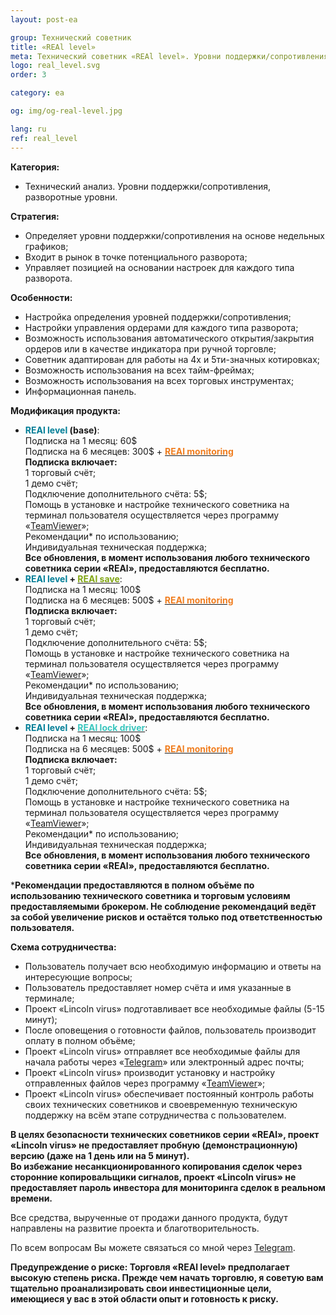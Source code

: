 ```yaml
---
layout: post-ea

group: Технический советник
title: «REAl level»
meta: Технический советник «REAl level». Уровни поддержки/сопротивления, разворотные уровни. Все средства, вырученные от продажи данного продукта, будут направлены на развитие проекта и благотворительность.
logo: real_level.svg
order: 3

category: ea

og: img/og-real-level.jpg

lang: ru
ref: real_level
---
```


**Категория:**
  - Технический анализ. Уровни поддержки/сопротивления, разворотные уровни.

**Стратегия:**
  - Определяет уровни поддержки/сопротивления на основе недельных графиков;
  - Входит в рынок в точке потенциального разворота;
  - Управляет позицией на основании настроек для каждого типа разворота.

**Особенности:**
  - Настройка определения уровней поддержки/сопротивления;
  - Настройки управления ордерами для каждого типа разворота;
  - Возможность использования автоматического открытия/закрытия ордеров или в качестве индикатора при ручной торговле;
  - Советник адаптирован для работы на 4х и 5ти-значных котировках;
  - Возможность использования на всех тайм-фреймах;
  - Возможность использования на всех торговых инструментах;
  - Информационная панель.

**Модификация продукта:**
  - **<span style="color:#007e97">REAl level</span> (base)**:  
  Подписка на 1 месяц: 60$  
  Подписка на 6 месяцев: 300$ + **<a href="https://lincolnvirus.com/ru/ea/real_monitoring.html" target="_blank"><span style="color:#f07e20">REAl monitoring</span></a>**  
  **Подписка включает:**  
  1 торговый счёт;  
  1 демо счёт;  
  Подключение дополнительного счёта: 5$;  
  Помощь в установке и настройке технического советника на терминал пользователя осуществляется через программу «<a href="https://www.teamviewer.com/ru/" target="_blank">TeamViewer</a>»;  
  Рекомендации* по использованию;  
  Индивидуальная техническая поддержка;  
  **Все обновления, в момент использования любого технического советника серии «REAl», предоставляются бесплатно.**
  - **<span style="color:#007e97">REAl level</span> + <a href="https://lincolnvirus.com/ru/ea/real_save.html" target="_blank"><span style="color:#81a614">REAl save</span></a>**:  
  Подписка на 1 месяц: 100$  
  Подписка на 6 месяцев: 500$ + **<a href="https://lincolnvirus.com/ru/ea/real_monitoring.html" target="_blank"><span style="color:#f07e20">REAl monitoring</span></a>**  
  **Подписка включает:**  
  1 торговый счёт;  
  1 демо счёт;  
  Подключение дополнительного счёта: 5$;  
  Помощь в установке и настройке технического советника на терминал пользователя осуществляется через программу «<a href="https://www.teamviewer.com/ru/" target="_blank">TeamViewer</a>»;  
  Рекомендации* по использованию;  
  Индивидуальная техническая поддержка;  
  **Все обновления, в момент использования любого технического советника серии «REAl», предоставляются бесплатно.**
  - **<span style="color:#007e97">REAl level</span> + <a href="https://lincolnvirus.com/ru/ea/real_lock_driver.html" target="_blank"><span style="color:#39c6be">REAl lock driver</span></a>**:  
  Подписка на 1 месяц: 100$  
  Подписка на 6 месяцев: 500$ + **<a href="https://lincolnvirus.com/ru/ea/real_monitoring.html" target="_blank"><span style="color:#f07e20">REAl monitoring</span></a>**  
  **Подписка включает:**  
  1 торговый счёт;  
  1 демо счёт;  
  Подключение дополнительного счёта: 5$;  
  Помощь в установке и настройке технического советника на терминал пользователя осуществляется через программу «<a href="https://www.teamviewer.com/ru/" target="_blank">TeamViewer</a>»;  
  Рекомендации* по использованию;  
  Индивидуальная техническая поддержка;  
  **Все обновления, в момент использования любого технического советника серии «REAl», предоставляются бесплатно.**
  
***Рекомендации предоставляются в полном объёме по использованию технического советника и торговым условиям предоставляемыми брокером. Не соблюдение рекомендаций ведёт за собой увеличение рисков и остаётся только под ответственностью пользователя.**
  
  **Схема сотрудничества:**  

- Пользователь получает всю необходимую информацию и ответы на интересующие вопросы;  
- Пользователь предоставляет номер счёта и имя указанные в терминале;  
- Проект «Lincoln virus» подготавливает все необходимые файлы (5-15 минут);  
- После оповещения о готовности файлов, пользователь производит оплату в полном объёме;  
- Проект «Lincoln virus» отправляет все необходимые файлы для начала работы через «<a href="https://t.me/chutkoy" target="_blank">Telegram</a>» или электронный адрес почты;  
- Проект «Lincoln virus» производит установку и настройку отправленных файлов через программу «<a href="https://www.teamviewer.com/ru/" target="_blank">TeamViewer</a>»;  
- Проект «Lincoln virus» обеспечивает постоянный контроль работы своих технических советников и своевременную техническую поддержку на всём этапе сотрудничества с пользователем.

**В целях безопасности технических советников серии «REAl», проект «Lincoln virus» не предоставляет пробную (демонстрационную) версию (даже на 1 день или на 5 минут).**  
**Во избежание несанкционированного копирования сделок через сторонние копировальщики сигналов, проект «Lincoln virus» не предоставляет пароль инвестора для мониторинга сделок в реальном времени.**

Все средства, вырученные от продажи данного продукта, будут направлены на развитие проекта и благотворительность.

По всем вопросам Вы можете связаться со мной через <a href="https://t.me/chutkoy" target="_blank">Telegram</a>.

**Предупреждение о риске: Торговля «REAl level» предполагает высокую степень риска. Прежде чем начать торговлю, я советую вам тщательно проанализировать свои инвестиционные цели, имеющиеся у вас в этой области опыт и готовность к риску.**
